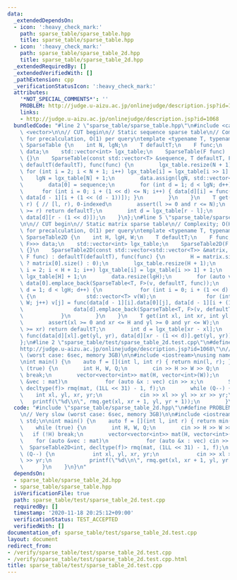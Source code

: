 ```yaml
---
data:
  _extendedDependsOn:
  - icon: ':heavy_check_mark:'
    path: sparse_table/sparse_table.hpp
    title: sparse_table/sparse_table.hpp
  - icon: ':heavy_check_mark:'
    path: sparse_table/sparse_table_2d.hpp
    title: sparse_table/sparse_table_2d.hpp
  _extendedRequiredBy: []
  _extendedVerifiedWith: []
  _pathExtension: cpp
  _verificationStatusIcon: ':heavy_check_mark:'
  attributes:
    '*NOT_SPECIAL_COMMENTS*': ''
    PROBLEM: http://judge.u-aizu.ac.jp/onlinejudge/description.jsp?id=1068
    links:
    - http://judge.u-aizu.ac.jp/onlinejudge/description.jsp?id=1068
  bundledCode: "#line 2 \"sparse_table/sparse_table.hpp\"\n#include <cassert>\n#include\
    \ <vector>\n\n// CUT begin\n// Static sequence sparse table\n// Complexity: O(NlogN)\
    \ for precalculation, O(1) per query\ntemplate <typename T, typename F> struct\
    \ SparseTable {\n    int N, lgN;\n    T defaultT;\n    F func;\n    std::vector<std::vector<T>>\
    \ data;\n    std::vector<int> lgx_table;\n    SparseTable(F func) : func(func)\
    \ {}\n    SparseTable(const std::vector<T> &sequence, T defaultT, F func) : N(sequence.size()),\
    \ defaultT(defaultT), func(func) {\n        lgx_table.resize(N + 1);\n       \
    \ for (int i = 2; i < N + 1; i++) lgx_table[i] = lgx_table[i >> 1] + 1;\n    \
    \    lgN = lgx_table[N] + 1;\n        data.assign(lgN, std::vector<T>(N, defaultT));\n\
    \        data[0] = sequence;\n        for (int d = 1; d < lgN; d++) {\n      \
    \      for (int i = 0; i + (1 << d) <= N; i++) { data[d][i] = func(data[d - 1][i],\
    \ data[d - 1][i + (1 << (d - 1))]); }\n        }\n    }\n    T get(int l, int\
    \ r) { // [l, r), 0-indexed\n        assert(l >= 0 and r <= N);\n        if (l\
    \ >= r) return defaultT;\n        int d = lgx_table[r - l];\n        return func(data[d][l],\
    \ data[d][r - (1 << d)]);\n    }\n};\n#line 5 \"sparse_table/sparse_table_2d.hpp\"\
    \n\n// CUT begin\n// Static matrix sparse table\n// Complexity; O(HWlogHlogW)\
    \ for precalculation, O(1) per query\ntemplate <typename T, typename F> struct\
    \ SparseTable2D {\n    int H, lgH, W;\n    T defaultT;\n    F func;\n    std::vector<std::vector<SparseTable<T,\
    \ F>>> data;\n    std::vector<int> lgx_table;\n    SparseTable2D(F func) : func(func)\
    \ {}\n    SparseTable2D(const std::vector<std::vector<T>> &matrix, T defaultT,\
    \ F func) : defaultT(defaultT), func(func) {\n        H = matrix.size(), W = (matrix.size()\
    \ ? matrix[0].size() : 0);\n        lgx_table.resize(H + 1);\n        for (int\
    \ i = 2; i < H + 1; i++) lgx_table[i] = lgx_table[i >> 1] + 1;\n        lgH =\
    \ lgx_table[H] + 1;\n        data.resize(lgH);\n        for (auto v : matrix)\
    \ data[0].emplace_back(SparseTable<T, F>(v, defaultT, func));\n        for (int\
    \ d = 1; d < lgH; d++) {\n            for (int i = 0; i + (1 << d) <= H; i++)\
    \ {\n                std::vector<T> v(W);\n                for (int j = 0; j <\
    \ W; j++) v[j] = func(data[d - 1][i].data[0][j], data[d - 1][i + (1 << (d - 1))].data[0][j]);\n\
    \                data[d].emplace_back(SparseTable<T, F>(v, defaultT, func));\n\
    \            }\n        }\n    }\n    T get(int xl, int xr, int yl, int yr) {\n\
    \        assert(xl >= 0 and xr <= H and yl >= 0 and yr <= W);\n        if (xl\
    \ >= xr) return defaultT;\n        int d = lgx_table[xr - xl];\n        return\
    \ func(data[d][xl].get(yl, yr), data[d][xr - (1 << d)].get(yl, yr));\n    }\n\
    };\n#line 2 \"sparse_table/test/sparse_table_2d.test.cpp\"\n#define PROBLEM \"\
    http://judge.u-aizu.ac.jp/onlinejudge/description.jsp?id=1068\"\n// Very slow\
    \ (worst case: 6sec, memory 3GB)\n\n#include <iostream>\nusing namespace std;\n\
    \nint main() {\n    auto f = [](int l, int r) { return min(l, r); };\n    while\
    \ (true) {\n        int H, W, Q;\n        cin >> H >> W >> Q;\n        if (!H)\
    \ break;\n        vector<vector<int>> mat(H, vector<int>(W));\n        for (auto\
    \ &vec : mat)\n            for (auto &x : vec) cin >> x;\n        SparseTable2D<int,\
    \ decltype(f)> rmq(mat, (1LL << 31) - 1, f);\n        while (Q--) {\n        \
    \    int xl, yl, xr, yr;\n            cin >> xl >> yl >> xr >> yr;\n         \
    \   printf(\"%d\\n\", rmq.get(xl, xr + 1, yl, yr + 1));\n        }\n    }\n}\n"
  code: "#include \"sparse_table/sparse_table_2d.hpp\"\n#define PROBLEM \"http://judge.u-aizu.ac.jp/onlinejudge/description.jsp?id=1068\"\
    \n// Very slow (worst case: 6sec, memory 3GB)\n\n#include <iostream>\nusing namespace\
    \ std;\n\nint main() {\n    auto f = [](int l, int r) { return min(l, r); };\n\
    \    while (true) {\n        int H, W, Q;\n        cin >> H >> W >> Q;\n     \
    \   if (!H) break;\n        vector<vector<int>> mat(H, vector<int>(W));\n    \
    \    for (auto &vec : mat)\n            for (auto &x : vec) cin >> x;\n      \
    \  SparseTable2D<int, decltype(f)> rmq(mat, (1LL << 31) - 1, f);\n        while\
    \ (Q--) {\n            int xl, yl, xr, yr;\n            cin >> xl >> yl >> xr\
    \ >> yr;\n            printf(\"%d\\n\", rmq.get(xl, xr + 1, yl, yr + 1));\n  \
    \      }\n    }\n}\n"
  dependsOn:
  - sparse_table/sparse_table_2d.hpp
  - sparse_table/sparse_table.hpp
  isVerificationFile: true
  path: sparse_table/test/sparse_table_2d.test.cpp
  requiredBy: []
  timestamp: '2020-11-18 20:25:12+09:00'
  verificationStatus: TEST_ACCEPTED
  verifiedWith: []
documentation_of: sparse_table/test/sparse_table_2d.test.cpp
layout: document
redirect_from:
- /verify/sparse_table/test/sparse_table_2d.test.cpp
- /verify/sparse_table/test/sparse_table_2d.test.cpp.html
title: sparse_table/test/sparse_table_2d.test.cpp
---
```

